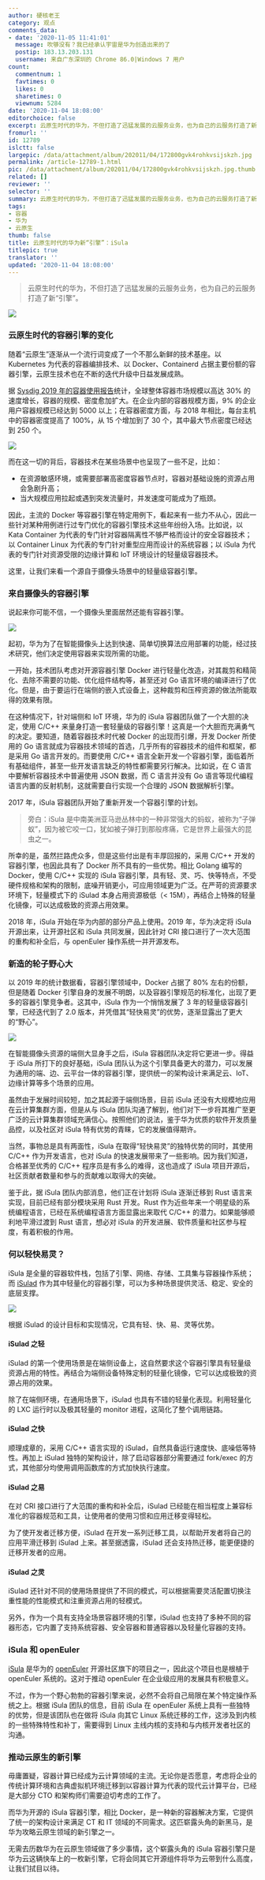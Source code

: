 ```yaml
---
author: 硬核老王
category: 观点
comments_data:
- date: '2020-11-05 11:41:01'
  message: 吹够没有？我已经承认宇宙是华为创造出来的了
  postip: 183.13.203.131
  username: 来自广东深圳的 Chrome 86.0|Windows 7 用户
count:
  commentnum: 1
  favtimes: 0
  likes: 0
  sharetimes: 0
  viewnum: 5284
date: '2020-11-04 18:08:00'
editorchoice: false
excerpt: 云原生时代的华为，不但打造了迅猛发展的云服务业务，也为自己的云服务打造了新“引擎”。
fromurl: ''
id: 12789
islctt: false
largepic: /data/attachment/album/202011/04/172800gvk4rohkvsijskzh.jpg
permalink: /article-12789-1.html
pic: /data/attachment/album/202011/04/172800gvk4rohkvsijskzh.jpg.thumb.jpg
related: []
reviewer: ''
selector: ''
summary: 云原生时代的华为，不但打造了迅猛发展的云服务业务，也为自己的云服务打造了新“引擎”。
tags:
- 容器
- 华为
- 云原生
thumb: false
title: 云原生时代的华为新“引擎”：iSula
titlepic: true
translator: ''
updated: '2020-11-04 18:08:00'
---
```



> 
> 云原生时代的华为，不但打造了迅猛发展的云服务业务，也为自己的云服务打造了新“引擎”。
> 
> 
> 


![](/data/attachment/album/202011/04/172800gvk4rohkvsijskzh.jpg)


### 云原生时代的容器引擎的变化


随着“云原生”逐渐从一个流行词变成了一个不那么新鲜的技术基座。以 Kubernetes 为代表的容器编排技术、以 Docker、Containerd 占据主要份额的容器引擎，云原生技术也在不断的迭代升级中日益发展成熟。


据 [Sysdig 2019 年的容器使用报告](https://sysdig.com/blog/sysdig-2019-container-usage-report/)统计，全球整体容器市场规模以高达 30% 的速度增长，容器的规模、密度愈加扩大。在企业内部的容器规模方面，9% 的企业用户容器规模已经达到 5000 以上；在容器密度方面，与 2018 年相比，每台主机中的容器密度提高了 100%，从 15 个增加到了 30 个，其中最大节点密度已经达到 250 个。


![](/data/attachment/album/202011/04/175010zjznozrxmowxa7xn.png) 


而在这一切的背后，容器技术在某些场景中也呈现了一些不足，比如：


* 在资源敏感环境，或需要部署高密度容器节点时，容器对基础设施的资源占用会急剧升高；
* 当大规模应用拉起或遇到突发流量时，并发速度可能成为了瓶颈。


因此，主流的 Docker 等容器引擎在特定用例下，看起来有一些力不从心，因此一些针对某种用例进行过专门优化的容器引擎技术这些年纷纷入场。比如说，以 Kata Container 为代表的专门针对容器隔离性不够严格而设计的安全容器技术；以 Container Linux 为代表的专门针对重型应用而设计的系统容器；以 iSula 为代表的专门针对资源受限的边缘计算和 IoT 环境设计的轻量级容器技术。


这里，让我们来看一个源自于摄像头场景中的轻量级容器引擎。


### 来自摄像头的容器引擎


说起来你可能不信，一个摄像头里面居然还能有容器引擎。


![](/data/attachment/album/202011/04/175906x1ddat8tottrr77i.jpg)


起初，华为为了在智能摄像头上达到快速、简单切换算法应用部署的功能，经过技术研究，他们决定使用容器来实现所需的功能。


一开始，技术团队考虑对开源容器引擎 Docker 进行轻量化改造，对其裁剪和精简化、去除不需要的功能、优化组件结构等，甚至还对 Go 语言环境的编译进行了优化。但是，由于要运行在端侧的嵌入式设备上，这种裁剪和压榨资源的做法所能取得的效果有限。


在这种情况下，针对端侧和 IoT 环境，华为的 iSula 容器团队做了一个大胆的决定，使用 C/C++ 来量身打造一套轻量级的容器引擎！这真是一个大胆而充满勇气的决定。要知道，随着容器技术时代被 Docker 的出现而引爆，开发 Docker 所使用的 Go 语言就成为容器技术领域的首选，几乎所有的容器技术的组件和框架，都是采用 Go 语言开发的。而要使用 C/C++ 语言全新开发一个容器引擎，面临着所有基础组件，甚至一些开发语言缺乏的特性都需要另行解决。比如说，在 C 语言中要解析容器技术中普遍使用 JSON 数据，而 C 语言并没有 Go 语言等现代编程语言内置的反射机制，这就需要自行实现一个合理的 JSON 数据解析引擎。


2017 年，iSula 容器团队开始了重新开发一个容器引擎的计划。



> 
> 旁白：iSula 是中南美洲亚马逊丛林中的一种非常强大的蚂蚁，被称为“子弹蚁”，因为被它咬一口，犹如被子弹打到那般疼痛，它是世界上最强大的昆虫之一。
> 
> 
> 


所幸的是，虽然拦路虎众多，但是这些付出是有丰厚回报的，采用 C/C++ 开发的容器引擎，也因此具有了 Docker 所不具有的一些优势。相比 Golang 编写的 Docker，使用 C/C++ 实现的 iSula 容器引擎，具有轻、灵、巧、快等特点，不受硬件规格和架构的限制，底噪开销更小，可应用领域更为广泛。在严苛的资源要求环境下，轻量模式下的 iSulad 本身占用资源极低（< 15M），再结合上特殊的轻量化镜像，可以达成极致的资源占用效果。


2018 年，iSula 开始在华为内部的部分产品上使用。2019 年，华为决定将 iSula 开源出来，让开源社区和 iSula 共同发展，因此针对 CRI 接口进行了一次大范围的重构和补全后，与 openEuler 操作系统一并开源发布。


### 新造的轮子野心大


以 2019 年的统计数据看，容器引擎领域中，Docker 占据了 80% 左右的份额，但是随着 Docker 引擎自身的发展不明朗，以及容器引擎规范的标准化，出现了更多的容器引擎竞争者。这其中，iSula 作为一个悄悄发展了 3 年的轻量级容器引擎，已经迭代到了 2.0 版本，并凭借其“轻快易灵”的优势，逐渐显露出了更大的“野心”。


![](/data/attachment/album/202011/04/180413rl52djwblp2wg12r.png)


在智能摄像头资源的端侧大显身手之后，iSula 容器团队决定将它更进一步。得益于 iSula 所打下的良好基础，iSula 团队认为这个引擎具备更大的潜力，可以发展为通用的端、边、云平台一体的容器引擎，提供统一的架构设计来满足云、IoT、边缘计算等多个场景的应用。


虽然由于发展时间较短，加之其起源于端侧场景，目前 iSula 还没有大规模地应用在云计算集群方面，但是从与 iSula 团队沟通了解到，他们对下一步将其推广至更广泛的云计算集群领域充满信心。按照他们的说法，鉴于华为优质的软件开发质量品控，以及社区对 iSula 特有优势的青睐，它的发展值得期许。


当然，事物总是具有两面性，iSula 在取得“轻快易灵”的独特优势的同时，其使用 C/C++ 作为开发语言，也对 iSula 的快速发展带来了一些影响。因为我们知道，合格甚至优秀的 C/C++ 程序员是有多么的难得，这也造成了 iSula 项目开源后，社区贡献者数量和参与的贡献难以取得大的突破。


鉴于此，据 iSula 团队内部消息，他们正在计划将 iSula 逐渐迁移到 Rust 语言来实现，目前已经有部分模块采用 Rust 开发。Rust 作为近些年来一个明星级的系统编程语言，已经在系统编程语言方面显露出来取代 C/C++ 的潜力。如果能够顺利地平滑过渡到 Rust 语言，想必对 iSula 的开发进展、软件质量和社区参与程度，有着积极的作用。


### 何以轻快易灵？


iSula 是全量的容器软件栈，包括了引擎、网络、存储、工具集与容器操作系统；而 [iSulad](https://gitee.com/openeuler/iSulad) 作为其中轻量化的容器引擎，可以为多种场景提供灵活、稳定、安全的底层支撑。


![](/data/attachment/album/202011/04/180811zdjzoi1itfs17d34.png)


根据 iSulad 的设计目标和实现情况，它具有轻、快、易、灵等优势。


#### iSulad 之轻


iSulad 的第一个使用场景是在端侧设备上，这自然要求这个容器引擎具有轻量级资源占用的特性。再结合为端侧设备特殊定制的轻量化镜像，它可以达成极致的资源占用的效果。


除了在端侧环境，在通用场景下，iSulad 也具有不错的轻量化表现。利用轻量化的 LXC 运行时以及极其轻量的 monitor 进程，这简化了整个调用链路。


#### iSulad 之快


顺理成章的，采用 C/C++ 语言实现的 iSulad，自然具备运行速度快、底噪低等特性。再加上 iSulad 独特的架构设计，除了启动容器部分需要通过 fork/exec 的方式，其他部分均使用调用函数库的方式加快执行速度。


#### iSulad 之易


在对 CRI 接口进行了大范围的重构和补全后，iSulad 已经能在相当程度上兼容标准化的容器规范和工具，让使用者的使用习惯和应用迁移变得轻松。


为了使开发者迁移方便，iSulad 在开发一系列迁移工具，以帮助开发者将自己的应用平滑迁移到 iSulad 上来。甚至据透露，iSulad 还会支持热迁移，能更便捷的迁移开发者的应用。


#### iSulad 之灵


iSulad 还针对不同的使用场景提供了不同的模式，可以根据需要灵活配置切换注重性能的性能模式和注重资源占用的轻模式。


另外，作为一个具有支持全场景容器环境的引擎，iSulad 也支持了多种不同的容器形态，它内置了支持系统容器、安全容器和普通容器以及轻量化容器的支持。


### iSula 和 openEuler


[iSula](https://openeuler.org/zh/docs/20.09/docs/Container/iSula%E5%AE%B9%E5%99%A8%E5%BC%95%E6%93%8E.html) 是华为的 [openEuler](https://openeuler.org/) 开源社区旗下的项目之一，因此这个项目也是根植于 openEuler 系统的。这对于推动 openEuler 在企业级应用的发展具有积极意义。


不过，作为一个野心勃勃的容器引擎来说，必然不会将自己局限在某个特定操作系统之上。根据 iSula 团队的信息，目前 iSula 在 openEuler 系统上具有一些独特的优势，但是该团队也在做将 iSula 向其它 Linux 系统迁移的工作，这涉及到内核的一些特殊特性和补丁，需要得到 Linux 主线内核的支持和与内核开发者社区的沟通。


### 推动云原生的新引擎


毋庸置疑，容器计算已经成为云计算领域的主流。无论你是否愿意，考虑将企业的传统计算环境和古典虚拟机环境迁移到以容器计算为代表的现代云计算平台，已经是大部分 CTO 和架构师们需要迫切考虑的工作了。


而华为开源的 iSula 容器引擎，相比 Docker，是一种新的容器解决方案，它提供了统一的架构设计来满足 CT 和 IT 领域的不同需求。这匹崭露头角的新黑马，是华为攻略云原生领域的新引擎之一。


无需去历数华为在云原生领域做了多少事情，这个崭露头角的 iSula 容器引擎只是华为云这辆快车上的一枚新引擎，它将会同其它开源组件将华为云带到什么高度，让我们拭目以待。
